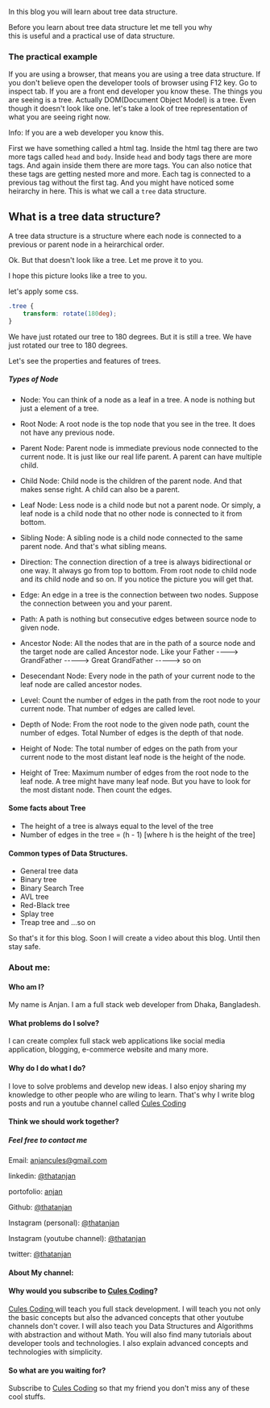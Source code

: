 In this blog you will learn about tree data structure.

Before you learn about tree data structure let me tell you why  
this is useful and a practical use of data structure.

### The practical example

If you are using a browser, that means you are using a tree data structure. If you don't believe open the developer tools of browser using F12 key. Go to inspect tab. If you are a front end developer you know these. The things you are seeing is a tree. Actually DOM(Document Object Model) is a tree. Even though it doesn't look like one. let's take a look of tree representation of what you are seeing right now.

Info: If you are a web developer you know this.

First we have something called a html tag. Inside the html tag there are two more tags called `head` and `body`. Inside `head` and body tags there are more tags. And again inside them there are more tags. You can also notice that these tags are getting nested more and more. Each tag is connected to a previous tag without the first tag. And you might have noticed some heirarchy in here. This is what we call a `tree` data structure.

## What is a tree data structure?

A tree data structure is a structure where each node is connected to a previous or parent node in a heirarchical order.

Ok. But that doesn't look like a tree. Let me prove it to you.

I hope this picture looks like a tree to you.

let's apply some css.

```css
.tree {
	transform: rotate(180deg);
}
```

We have just rotated our tree to 180 degrees. But it is still a tree. We have just rotated our tree to 180 degrees.

Let's see the properties and features of trees.

##### Types of Node

- Node: You can think of a node as a leaf in a tree. A node is nothing but just a element of a tree.
- Root Node: A root node is the top node that you see in the tree. It does not have any previous node.
- Parent Node: Parent node is immediate previous node connected to the current node. It is just like our real life parent. A parent can have multiple child.
- Child Node: Child node is the children of the parent node. And that makes sense right. A child can also be a parent.
- Leaf Node: Less node is a child node but not a parent node. Or simply, a leaf node is a child node that no other node is connected to it from bottom.
- Sibling Node: A sibling node is a child node connected to the same parent node. And that's what sibling means.

- Direction: The connection direction of a tree is always bidirectional or one way. It always go from top to bottom. From root node to child node and its child node and so on. If you notice the picture you will get that.
- Edge: An edge in a tree is the connection between two nodes. Suppose the connection between you and your parent.
- Path: A path is nothing but consecutive edges between source node to given node.
- Ancestor Node: All the nodes that are in the path of a source node and the target node are called Ancestor node. Like your Father ----> GrandFather -----> Great GrandFather -----> so on
- Desecendant Node: Every node in the path of your current node to the leaf node are called ancestor nodes.

- Level: Count the number of edges in the path from the root node to your current node. That number of edges are called level.
- Depth of Node: From the root node to the given node path, count the number of
  edges. Total Number of edges is the depth of that node.

- Height of Node: The total number of edges on the path from your current node to the most distant leaf node is the height of the node.
- Height of Tree: Maximum number of edges from the root node to the leaf node. A tree might have many leaf node. But you have to look for the most distant node. Then count the edges.

#### Some facts about Tree

- The height of a tree is always equal to the level of the tree
- Number of edges in the tree = (h - 1) [where h is the height of the tree]

#### Common types of Data Structures.

- General tree data
- Binary tree
- Binary Search Tree
- AVL tree
- Red-Black tree
- Splay tree
- Treap tree and ...so on

So that's it for this blog. Soon I will create a video about this blog. Until then stay safe.

### About me:

#### Who am I?

My name is Anjan. I am a full stack web developer from Dhaka, Bangladesh.

#### What problems do I solve?

I can create complex full stack web applications like social media application, blogging, e-commerce website and many more.

#### Why do I do what I do?

I love to solve problems and develop new ideas. I also enjoy sharing my knowledge to other people who are wiling to learn. That's why I write blog posts and run a youtube channel called [Cules Coding](https://www.youtube.com/channel/UCBaGowNYTUsm3IDaHbLRMYw?sub_confirmation=1)

#### Think we should work together?

##### Feel free to contact me

Email: anjancules@gmail.com

linkedin: [@thatanjan](https://linkedin.com/in/thatanjan/)

portofolio: [anjan](https://anjan.vercel.app/)

Github: [@thatanjan](https://github.com/thatAnjan/)

Instagram (personal): [@thatanjan](https://instagram.com/thatAnjan/)

Instagram (youtube channel): [@thatanjan](https://instagram.com/cules_coding/)

twitter: [@thatanjan](https://twitter.com/thatAnjan)

#### About My channel:

#### Why would you subscribe to [Cules Coding](https://www.youtube.com/channel/UCBaGowNYTUsm3IDaHbLRMYw?sub_confirmation=1)?

[ Cules Coding ](https://www.youtube.com/channel/UCBaGowNYTUsm3IDaHbLRMYw?sub_confirmation=1) will teach you full stack development. I will teach you not only the basic concepts but also the advanced concepts that other youtube channels don't cover. I will also teach you Data Structures and Algorithms with abstraction and without Math. You will also find many tutorials about developer tools and technologies. I also explain advanced concepts and technologies with simplicity.

#### So what are you waiting for?

Subscribe to [Cules Coding](https://www.youtube.com/channel/UCBaGowNYTUsm3IDaHbLRMYw?sub_confirmation=1) so that my friend you don't miss any of these cool stuffs.
